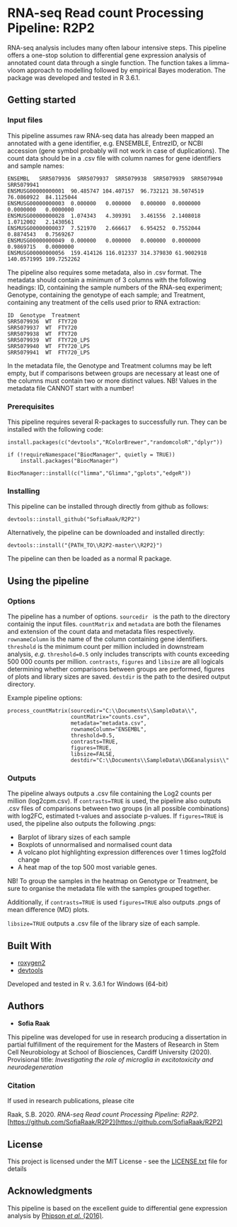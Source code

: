 # RNA-seq Read count Processing Pipeline: R2P2

RNA-seq analysis includes many often labour intensive steps. This pipeline offers a one-stop solution to differential gene expression analysis of annotated count data through a single function. The function takes a limma-vloom approach to modelling followed by empirical Bayes moderation. The package was developed and tested in R 3.6.1.

## Getting started

### Input files
This pipeline assumes raw RNA-seq data has already been mapped an annotated with a gene identifier, e.g. ENSEMBLE, EntrezID, or NCBI accession (gene symbol probably will not work in case of duplications). The count data should be in a .csv file with column names for gene identifiers and sample names:

```
ENSEMBL   SRR5079936  SRR5079937  SRR5079938  SRR5079939  SRR5079940  SRR5079941
ENSMUSG00000000001  90.485747 104.407157  96.732121 38.5074519  76.0860922  84.1125044
ENSMUSG00000000003  0.000000   0.000000   0.000000  0.0000000   0.0000000   0.0000000
ENSMUSG00000000028  1.074343   4.309391   3.461556  2.1408018   1.0712002   2.1430561
ENSMUSG00000000037  7.521970   2.666617   6.954252  0.7552044   0.8874543   0.7569267
ENSMUSG00000000049  0.000000   0.000000   0.000000  0.0000000   0.9869715   0.0000000
ENSMUSG00000000056  159.414126 116.012337 314.379830 61.9002918 140.0571995 109.7252262
```

The pipeline also requires some metadata, also in .csv format. The metadata should contain a minimum of 3 columns with the following headings: ID, containing the sample numbers of the RNA-seq experiment; Genotype, containing the genotype of each sample; and Treatment, containing any treatment of the cells used prior to RNA extraction:

```
ID  Genotype  Treatment
SRR5079936  WT  FTY720
SRR5079937  WT  FTY720
SRR5079938  WT  FTY720
SRR5079939  WT  FTY720_LPS
SRR5079940  WT  FTY720_LPS
SRR5079941  WT  FTY720_LPS
```

In the metadata file, the Genotype and Treatment columns may be left empty, but if comparisons between groups are necessary at least one of the columns must contain two or more distinct values.
NB! Values in the metadata file CANNOT start with a number!


### Prerequisites

This pipeline requires several R-packages to successfully run. They can be installed with the following code:

```
install.packages(c("devtools","RColorBrewer","randomcoloR","dplyr"))

if (!requireNamespace("BiocManager", quietly = TRUE))
    install.packages("BiocManager")
    
BiocManager::install(c("limma","Glimma","gplots","edgeR"))
```

### Installing

This pipeline can be installed through directly from github as follows:

```
devtools::install_github("SofiaRaak/R2P2")
```

Alternatively, the pipeline can be downloaded and installed directly:

```
devtools::install("{PATH_TO\\R2P2-master\\R2P2}")
```

The pipeline can then be loaded as a normal R package.

## Using the pipeline


### Options

The pipeline has a number of options. `sourcedir ` is the path to the directory containig the input files. `countMatrix` and `metadata` are both the filenames and extension of the count data and metadata files respectively. `rownameColumn` is the name of the column containing gene identifiers.  `threshold` is the minimum count per million included in downstream analysis, *e.g.* `threshold=0.5` only includes transcripts with counts exceeding 500 000 counts per million. `contrasts`, `figures` and `libsize` are all logicals determining whether comparisons between groups are performed, figures of plots and library sizes are saved. `destdir` is the path to the desired output directory.

Example pipeline options:

```
process_countMatrix(sourcedir="C:\\Documents\\SampleData\\",
                    countMatrix="counts.csv",
                    metadata="metadata.csv",
                    rownameColumn="ENSEMBL",
                    threshold=0.5,
                    contrasts=TRUE,
                    figures=TRUE,
                    libsize=FALSE,
                    destdir="C:\\Documents\\SampleData\\DGEanalysis\\"
```


### Outputs

The pipeline always outputs a .csv file containing the Log2 counts per million (log2cpm.csv). If `contrasts=TRUE` is used, the pipeline also outputs .csv files of comparisons between two groups (in all possible combinations) with log2FC, estimated t-values and associate p-values. If `figures=TRUE` is used, the pipeline also outputs the following .pngs:

* Barplot of library sizes of each sample
* Boxplots of unnormalised and normalised count data
* A volcano plot highlighting expression differences over 1 times log2fold change
* A heat map of the top 500 most variable genes.

NB! To group the samples in the heatmap on Genotype or Treatment, be sure to organise the metadata file with the samples grouped together.

Additionally, if `contrasts=TRUE` is used `figures=TRUE` also outputs .pngs of mean difference (MD) plots.

`libsize=TRUE` outputs a .csv file of the library size of each sample.



## Built With

* [roxygen2](https://github.com/r-lib/roxygen2)
* [devtools](https://github.com/r-lib/devtools)

Developed and tested in R v. 3.6.1 for Windows (64-bit)

## Authors

* **Sofia Raak**

This pipeline was developed for use in research producing a dissertation in partial fulfillment of the requirement for the Masters of Research in Stem Cell Neurobiology at School of Biosciences, Cardiff University (2020). Provisional title: *Investigating the role of microglia in excitotoxicity and neurodegeneration*

### Citation

If used in research publications, please cite

Raak, S.B. 2020. *RNA-seq Read count Processing Pipeline: R2P2*. [https://github.com/SofiaRaak/R2P2](https://github.com/SofiaRaak/R2P2)

## License

This project is licensed under the MIT License - see the [LICENSE.txt](LICENSE.txt) file for details

## Acknowledgments

This pipeline is based on the excellent guide to differential gene expression analysis by [Phipson *et al.* (2016)](https://combine-australia.github.io/RNAseq-R/06-rnaseq-day1.html).
